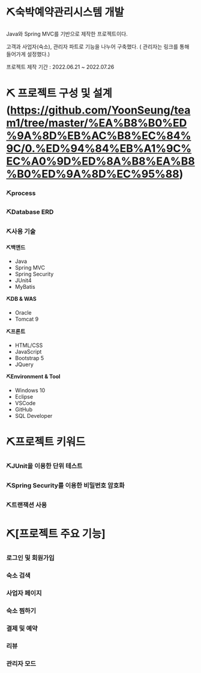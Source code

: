 # ⛏숙박예약관리시스템 개발

Java와 Spring MVC를 기반으로 제작한 프로젝트이다.

고객과 사업자(숙소), 관리자 파트로 기능을 나누어 구축했다. ( 관리자는 링크를 통해 들어가게 설정했다.)

프로젝트 제작 기간 : 2022.06.21 ~ 2022.07.26

# ⛏ 프로젝트 구성 및 설계(https://github.com/YoonSeung/team1/tree/master/%EA%B8%B0%ED%9A%8D%EB%AC%B8%EC%84%9C/0.%ED%94%84%EB%A1%9C%EC%A0%9D%ED%8A%B8%EA%B8%B0%ED%9A%8D%EC%95%88)


### ⛏process 



### ⛏Database ERD

 

### ⛏사용 기술

**⛏백앤드**

- Java 
- Spring MVC
- Spring Security
- JUnit4
- MyBatis

**⛏DB & WAS**

- Oracle
- Tomcat 9

**⛏프론트**

- HTML/CSS
- JavaScript
- Bootstrap 5
- JQuery

**⛏Environment & Tool**

- Windows 10
- Eclipse
- VSCode
- GitHub
- SQL Developer

# ⛏프로젝트 키워드


### ⛏JUnit을 이용한 단위 테스트

### ⛏Spring Security를 이용한 비밀번호 암호화

### ⛏트랜잭션 사용


# ⛏[프로젝트 주요 기능]

### 로그인 및 회원가입

### 숙소 검색

### 사업자 페이지

### 숙소 찜하기

### 결제 및 예약

### 리뷰

### 관리자 모드
